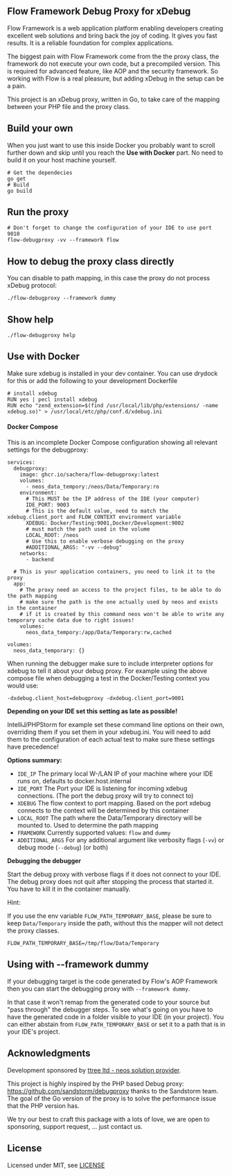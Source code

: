 Flow Framework Debug Proxy for xDebug
-------------------------------------

Flow Framework is a web application platform enabling developers creating
excellent web solutions and bring back the joy of coding. It gives you fast
results. It is a reliable foundation for complex applications.

The biggest pain with Flow Framework come from the the proxy class, the
framework do not execute your own code, but a precompiled version. This is
required for advanced feature, like AOP and the security framework. So working
with Flow is a real pleasure, but adding xDebug in the setup can be a pain.

This project is an xDebug proxy, written in Go, to take care of the mapping
between your PHP file and the proxy class.

Build your own
--------------

When you just want to use this inside Docker you probably want to scroll further down and skip until you reach the **Use with Docker** part. No need to build it on your host machine yourself.

    # Get the dependecies
    go get
    # Build
    go build

Run the proxy
-------------

    # Don't forget to change the configuration of your IDE to use port 9010
    flow-debugproxy -vv --framework flow

How to debug the proxy class directly
-------------------------------------

You can disable to path mapping, in this case the proxy do not process xDebug
protocol:

    ./flow-debugproxy --framework dummy

Show help
---------

    ./flow-debugproxy help

Use with Docker
---------------

Make sure xdebug is installed in your dev container. You can use drydock for this or add the following to your development Dockerfile

```
# install xdebug
RUN yes | pecl install xdebug
RUN echo "zend_extension=$(find /usr/local/lib/php/extensions/ -name xdebug.so)" > /usr/local/etc/php/conf.d/xdebug.ini
```
#### Docker Compose

This is an incomplete Docker Compose configuration showing all relevant settings for the debugproxy:

```
services:
  debugproxy:
    image: ghcr.io/sachera/flow-debugproxy:latest
    volumes:
      - neos_data_tempory:/neos/Data/Temporary:ro
    environment:
      # This MUST be the IP address of the IDE (your computer)
      IDE_PORT: 9003
      # This is the default value, need to match the xdebug.client_port and FLOW_CONTEXT environment variable
      XDEBUG: Docker/Testing:9001,Docker/Development:9002
      # must match the path used in the volume
      LOCAL_ROOT: /neos
      # Use this to enable verbose debugging on the proxy
      #ADDITIONAL_ARGS: "-vv --debug"
    networks:
      - backend

  # This is your application containers, you need to link it to the proxy
  app:
    # The proxy need an access to the project files, to be able to do the path mapping
    # make sure the path is the one actually used by neos and exists in the container
    # if it is created by this command neos won't be able to write any temporary cache data due to right issues!
    volumes:
      neos_data_tempory:/app/Data/Temporary:rw,cached
      
volumes:
  neos_data_temporary: {}
```

When running the debugger make sure to include interpreter options for xdebug to tell it about your debug proxy. For example using the above compose file when debugging a test in the Docker/Testing context you would use:

```
-dxdebug.client_host=debugproxy -dxdebug.client_port=9001
```

**Depending on your IDE set this setting as late as possible!**

IntelliJ/PHPStorm for example set these command line options on their own, overriding them if you set them in your xdebug.ini. You will need to add them to the configuration of each actual test to make sure these settings have precedence!

**Options summary:**
* `IDE_IP` The primary local W-/LAN IP of your machine where your IDE runs on, defaults to docker.host.internal
* `IDE_PORT` The Port your IDE is listening for incoming xdebug connections. (The port the debug proxy will try to connect to)
* `XDEBUG` The flow context to port mapping. Based on the port xdebug connects to the context will be determined by this container
* `LOCAL_ROOT` The path where the Data/Temporary directory will be mounted to. Used to determine the path mapping
* `FRAMEWORK` Currently supported values: `flow` and `dummy`
* `ADDITIONAL_ARGS` For any additional argument like verbosity flags (`-vv`) or debug mode (`--debug`) (or both)

**Debugging the debugger**

Start the debug proxy with verbose flags if it does not connect to your IDE.
The debug proxy does not quit after stopping the process that started it.
You have to kill it in the container manually.

Hint:

If you use the env variable `FLOW_PATH_TEMPORARY_BASE`, please be sure to keep
`Data/Temporary` inside the path, without this the mapper will not detect the
proxy classes.

```
FLOW_PATH_TEMPORARY_BASE=/tmp/flow/Data/Temporary
```

Using with --framework dummy
----------------------------

If your debugging target is the code generated by Flow's AOP Framework then you can start the debugging proxy with `--framework dummy`.

In that case it won't remap from the generated code to your source but "pass through" the debugger steps.
To see what's going on you have to have the generated code in a folder visible to your IDE (in your project).
You can either abstain from `FLOW_PATH_TEMPORARY_BASE` or set it to a path that is in your IDE's project.

Acknowledgments
---------------

Development sponsored by [ttree ltd - neos solution provider](http://ttree.ch).

This project is highly inspired by the PHP based Debug proxy:
https://github.com/sandstorm/debugproxy thanks to the Sandstorm team. The goal
of the Go version of the proxy is to solve the performance issue that the PHP
version has.

We try our best to craft this package with a lots of love, we are open to
sponsoring, support request, ... just contact us.

License
-------

Licensed under MIT, see [LICENSE](LICENSE)
